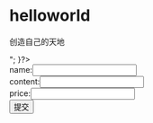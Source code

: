 # helloworld
创造自己的天地
<?php
	require_once('config.php');
	//锟斤拷锟斤拷
	if(!($con = mysqli_connect(HOST, USERNAME, PASSWORD,"test"))){
		echo mysqli_error();
	}
	//选锟斤拷
	if(!mysqli_select_db($con,'test')){
		echo mysqli_error();
	}
	//锟街凤拷锟斤拷
	if(!mysqli_query($con,'set names utf8')){
		echo mysqli_error();
	}
?>
<?php
	header("Content-type: text/html; charset=utf-8");
	define('HOST', '127.0.0.1');
	define('USERNAME', 'root');
	define('PASSWORD', '');
?>
<?php
require_once'connect.php';
$sql="SELECT *FROM library";
$temp=mysqli_query($con,$sql);
while($row=mysql_fetch_assoc($temp))
{
    $data[]=$row;
}
foreach($data as $everyData)
{
    echo $everyData['name'].":".$everyData['price'];
    echo "<br>";
}?>
<?php
require_once'connect.php';
$name="lisi";
$sql="UPDATE library SET content='content is modified' WHERE name='$name' ";
if(mysqli_query($con,$sql))
{
    echo "modify success";
}
<?php
      require_once'connect.php';
      //此处的$name改成你想删除的name
      $name="zhangsan";
      $sql="DELETE FROM library WHERE name='$name'";
      if(mysqli_query($con, $sql))
      {
          echo "delete".$name."success!";
      }
     <html>
<body>
  <form  action="add_handle.php" method="post">
       name:<input type="text" name="name"><br>
       content:<input type="text" name="content"><br>
       price:<input type="text" name="price"><br>
       <input type="submit" value="提交">
</form>
</body>
</html>
<?php
require_once 'connect.php';
$name=$_POST['name'];
$content=$_POST['content'];
$price=$_POST['price'];
echo $name;
$sql="INSERT INTO library(name,content,price) VALUES('$name','$content',$price)";
if(mysqli_query($con,$sql))
{
    echo "success!";
}
